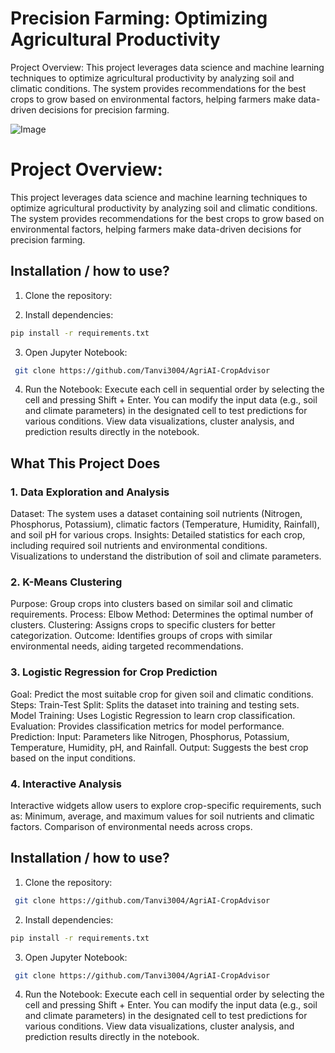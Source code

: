 
# Precision Farming: Optimizing Agricultural Productivity

Project Overview: 
This project leverages data science and machine learning techniques to optimize agricultural productivity by analyzing soil and climatic conditions. The system provides recommendations for the best crops to grow based on environmental factors, helping farmers make data-driven decisions for precision farming.

![Image](https://github.com/user-attachments/assets/9862aa60-fa46-4b59-9162-058f0a00cf13)



# Project Overview: 
This project leverages data science and machine learning techniques to optimize agricultural productivity by analyzing soil and climatic conditions. The system provides recommendations for the best crops to grow based on environmental factors, helping farmers make data-driven decisions for precision farming.




## Installation / how to use?

1. Clone the repository:

2. Install dependencies:

```bash
pip install -r requirements.txt

```
3. Open Jupyter Notebook:

```bash
 git clone https://github.com/Tanvi3004/AgriAI-CropAdvisor
```
4. Run the Notebook:
Execute each cell in sequential order by selecting the cell and pressing Shift + Enter.
You can modify the input data (e.g., soil and climate parameters) in the designated cell to test predictions for various conditions.
View data visualizations, cluster analysis, and prediction results directly in the notebook.

## What This Project Does

### 1. Data Exploration and Analysis
Dataset: The system uses a dataset containing soil nutrients (Nitrogen, Phosphorus, Potassium), climatic factors (Temperature, Humidity, Rainfall), and soil pH for various crops.
Insights:
Detailed statistics for each crop, including required soil nutrients and environmental conditions.
Visualizations to understand the distribution of soil and climate parameters.
### 2. K-Means Clustering
Purpose: Group crops into clusters based on similar soil and climatic requirements.
Process:
Elbow Method: Determines the optimal number of clusters.
Clustering: Assigns crops to specific clusters for better categorization.
Outcome: Identifies groups of crops with similar environmental needs, aiding targeted recommendations.
### 3. Logistic Regression for Crop Prediction
Goal: Predict the most suitable crop for given soil and climatic conditions.
Steps:
Train-Test Split: Splits the dataset into training and testing sets.
Model Training: Uses Logistic Regression to learn crop classification.
Evaluation: Provides classification metrics for model performance.
Prediction:
Input: Parameters like Nitrogen, Phosphorus, Potassium, Temperature, Humidity, pH, and Rainfall.
Output: Suggests the best crop based on the input conditions.
### 4. Interactive Analysis
Interactive widgets allow users to explore crop-specific requirements, such as:
Minimum, average, and maximum values for soil nutrients and climatic factors.
Comparison of environmental needs across crops.


## Installation / how to use?

1. Clone the repository:

```bash
 git clone https://github.com/Tanvi3004/AgriAI-CropAdvisor
```
2. Install dependencies:

```bash
pip install -r requirements.txt

```
3. Open Jupyter Notebook:

```bash
 git clone https://github.com/Tanvi3004/AgriAI-CropAdvisor
```
4. Run the Notebook:
Execute each cell in sequential order by selecting the cell and pressing Shift + Enter.
You can modify the input data (e.g., soil and climate parameters) in the designated cell to test predictions for various conditions.
View data visualizations, cluster analysis, and prediction results directly in the notebook.



